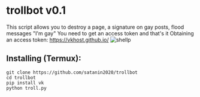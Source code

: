 # trollbot v0.1

This script allows you to destroy a page, a signature on gay posts, flood messages "I'm gay"
You need to get an access token and that's it
Obtaining an access token:
https://vkhost.github.io/
![shellp](https://i.imgur.com/6hmw8ui.png)
## Installing (Termux):

```
git clone https://github.com/satanin2020/trollbot
cd trollbot
pip install vk
python troll.py
```

